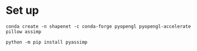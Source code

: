 # Set up
```
conda create -n shapenet -c conda-forge pyopengl pyopengl-accelerate pillow assimp
```

```
python -m pip install pyassimp
```